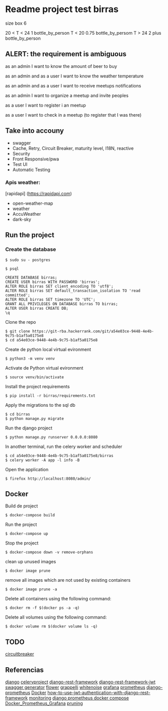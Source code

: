 # Readme project test birras

size box 6

20 < T < 24 1 bottle_by_person
T < 20 0.75 bottle_by_persom
T > 24  2 plus bottle_by_person

## ALERT: the requirement is ambiguous

as an admin I want to know the amount of beer to buy

as an admin and as a user I want to know the weather temperature

as an admin and as a user I want to receive meetups notifications

as an admin I want to organize a meetup and invite peoples

as a user I want to register i an meetup

as a user I want to check in a meetup (to register that I was there)


## Take into accouny
- swagger
- Cache, Retry, Circuit Breaker, maturity level, I18N, reactive
- Security
- Front Responsive/pwa
- Test UI
- Automatic Testing 

### Apis weather:

[rapidapi] (https://rapidapi.com)

- open-weather-map
- weather
- AccuWeather
- dark-sky

## Run the project


### Create the database

```
$ sudo su - postgres
```
```
$ psql
```

```
CREATE DATABASE birras;
CREATE USER birras WITH PASSWORD 'birras';
ALTER ROLE birras SET client_encoding TO 'utf8';
ALTER ROLE birras SET default_transaction_isolation TO 'read committed';
ALTER ROLE birras SET timezone TO 'UTC';
GRANT ALL PRIVILEGES ON DATABASE birras TO birras;
ALTER USER birras CREATE DB;
\q

```


Clone the repo

``` 
$ git clone https://git-rba.hackerrank.com/git/a54e03ce-9448-4e4b-9c75-b1af5a0175e8
$ cd a54e03ce-9448-4e4b-9c75-b1af5a0175e8
```

Create de python local virtual evironment
```
$ python3 -m venv venv
```

Activate de Python virtual evironment
```
$ source venv/bin/activate
```

Install the project requirements

```
$ pip install -r birras/requirements.txt
```

Apply the migrations to the sql db

```
$ cd birras
$ python manage.py migrate
```

Run the django project

```
$ python manage.py runserver 0.0.0.0:8080
```

In another terminal, run the celery worker and scheduler

```
$ cd a54e03ce-9448-4e4b-9c75-b1af5a0175e8/birras
$ celery worker -A app -l info -B
```

Open the application
```
$ firefox http://localhost:8080/admin/
``` 


## Docker

Build de project

```
$ docker-compose build
```

Run the project

```
$ docker-compose up
```

Stop the project

```
$ docker-compose down -v remove-orphans
```


clean up unused images
```
$ docker image prune
```

remove all images which are not used by existing containers
```
$ docker image prune -a
```


Delete all containers using the following command:
```
$ docker rm -f $(docker ps -a -q)
```

Delete all volumes using the following command:
```
$ docker volume rm $(docker volume ls -q)

```

## TODO
[circuitbreaker](https://pypi.org/project/circuitbreaker/)



## Referencias

[django](https://www.djangoproject.com/)
[celeryproject](https://docs.celeryproject.org/en/stable/getting-started/introduction.html)
[django-rest-framework](https://www.django-rest-framework.org/tutorial/quickstart/)
[django-rest-framework-jwt](https://jpadilla.github.io/django-rest-framework-jwt/)
[swagger generator](https://drf-yasg.readthedocs.io/en/stable/readme.html)
[flower](https://flower.readthedocs.io/en/latest/)
[grappelli](https://grappelliproject.com/)
[whitenoise](http://whitenoise.evans.io/en/stable/)
[grafana](https://grafana.com/)
[prometheus](https://prometheus.io/docs/introduction/overview/)
[django-prometheus](https://github.com/korfuri/django-prometheus)
[Docker](https://www.docker.com/)
[how-to-use-jwt-authentication-with-django-rest-framework](https://simpleisbetterthancomplex.com/tutorial/2018/12/19/how-to-use-jwt-authentication-with-django-rest-framework.html)
[monitoring](https://www.sipios.com/blog-tech/monitoring)
[django prometheus docker compose](https://github.com/vegasbrianc/prometheus)
[Docker_Prometheus_Grafana](https://www.bogotobogo.com/DevOps/Docker/Docker_Prometheus_Grafana.php)
[pruning](https://docs.docker.com/config/pruning/)
